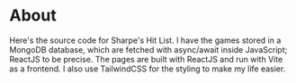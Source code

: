 # About

Here's the source code for Sharpe's Hit List. I have the games stored
in a MongoDB database, which are fetched with async/await inside
JavaScript; ReactJS to be precise. The pages are built with ReactJS
and run with Vite as a frontend. I also use TailwindCSS for the
styling to make my life easier.
